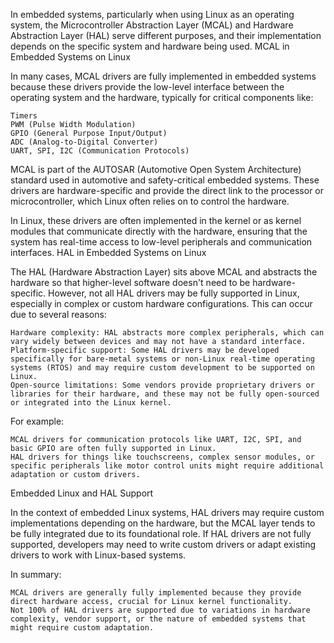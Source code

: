 In embedded systems, particularly when using Linux as an operating system, the Microcontroller Abstraction Layer (MCAL) and Hardware Abstraction Layer (HAL) serve different purposes, and their implementation depends on the specific system and hardware being used.
MCAL in Embedded Systems on Linux

In many cases, MCAL drivers are fully implemented in embedded systems because these drivers provide the low-level interface between the operating system and the hardware, typically for critical components like:

    Timers
    PWM (Pulse Width Modulation)
    GPIO (General Purpose Input/Output)
    ADC (Analog-to-Digital Converter)
    UART, SPI, I2C (Communication Protocols)

MCAL is part of the AUTOSAR (Automotive Open System Architecture) standard used in automotive and safety-critical embedded systems. These drivers are hardware-specific and provide the direct link to the processor or microcontroller, which Linux often relies on to control the hardware.

In Linux, these drivers are often implemented in the kernel or as kernel modules that communicate directly with the hardware, ensuring that the system has real-time access to low-level peripherals and communication interfaces.
HAL in Embedded Systems on Linux

The HAL (Hardware Abstraction Layer) sits above MCAL and abstracts the hardware so that higher-level software doesn't need to be hardware-specific. However, not all HAL drivers may be fully supported in Linux, especially in complex or custom hardware configurations. This can occur due to several reasons:

    Hardware complexity: HAL abstracts more complex peripherals, which can vary widely between devices and may not have a standard interface.
    Platform-specific support: Some HAL drivers may be developed specifically for bare-metal systems or non-Linux real-time operating systems (RTOS) and may require custom development to be supported on Linux.
    Open-source limitations: Some vendors provide proprietary drivers or libraries for their hardware, and these may not be fully open-sourced or integrated into the Linux kernel.

For example:

    MCAL drivers for communication protocols like UART, I2C, SPI, and basic GPIO are often fully supported in Linux.
    HAL drivers for things like touchscreens, complex sensor modules, or specific peripherals like motor control units might require additional adaptation or custom drivers.

Embedded Linux and HAL Support

In the context of embedded Linux systems, HAL drivers may require custom implementations depending on the hardware, but the MCAL layer tends to be fully integrated due to its foundational role. If HAL drivers are not fully supported, developers may need to write custom drivers or adapt existing drivers to work with Linux-based systems.

In summary:

    MCAL drivers are generally fully implemented because they provide direct hardware access, crucial for Linux kernel functionality.
    Not 100% of HAL drivers are supported due to variations in hardware complexity, vendor support, or the nature of embedded systems that might require custom adaptation.
